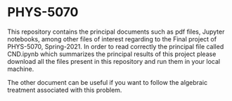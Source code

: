 # PHYS-5070

This repository contains the principal documents such as pdf files, Jupyter notebooks, among other files of interest regarding to the Final project 
of PHYS-5070, Spring-2021. In order to read correctly the principal file called CND.ipynb which summarizes the principal results of this project please download all the files present in this repository and run them in your local machine.

The other document can be useful if you want to follow the algebraic treatment associated with this problem.
